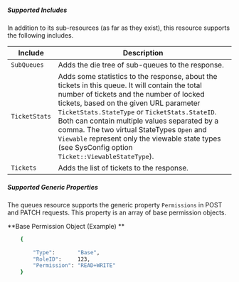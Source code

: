##### Supported Includes

In addition to its sub-resources (as far as they exist), this resource supports the following includes.

|Include|Description|
|-|-|
|```SubQueues```|Adds the die tree of sub-queues to the response.|
|```TicketStats```|Adds some statistics to the response, about the tickets in this queue. It will contain the total number of tickets and the number of locked tickets, based on the given URL parameter ```TicketStats.StateType``` or ```TicketStats.StateID```. Both can contain multiple values separated by a comma. The two virtual StateTypes ```Open``` and ```Viewable``` represent only the viewable state types (see SysConfig option ```Ticket::ViewableStateType```).|
|```Tickets```|Adds the list of tickets to the response.|

##### Supported Generic Properties
The queues resource supports the generic property ```Permissions``` in POST and PATCH requests. This property is an array of base permission objects. 

**Base Permission Object (Example) **
``` bash
    {
        
        "Type":       "Base",
        "RoleID":     123,
        "Permission": "READ+WRITE"
    }
```
